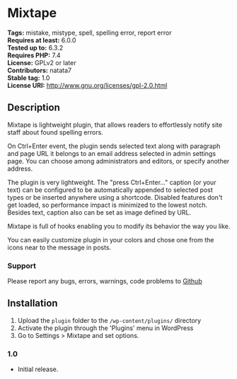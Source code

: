 # Mixtape #

**Tags:** mistake, mistype, spell, spelling error, report error  
**Requires at least:** 6.0.0  
**Tested up to:** 6.3.2  
**Requires PHP:** 7.4  
**License:** GPLv2 or later  
**Contributors:** natata7  
**Stable tag:** 1.0  
**License URI:** <http://www.gnu.org/licenses/gpl-2.0.html>

## Description ##

Mixtape is lightweight plugin, that allows readers to effortlessly notify site staff about found spelling errors.

On Ctrl+Enter event, the plugin sends selected text along with paragraph and page URL it belongs to an email address selected in admin settings page. You can choose among administrators and editors, or specify another address.

The plugin is very lightweight. The "press Ctrl+Enter..." caption (or your text) can be configured to be automatically appended to selected post types or be inserted anywhere using a shortcode. Disabled features don't get loaded, so performance impact is minimized to the lowest notch.
Besides text, caption also can be set as image defined by URL.

Mixtape is full of hooks enabling you to modify its behavior the way you like.

You can easily customize plugin in your colors and chose one from the icons near to the message in posts.

### Support ###

Please report any bugs, errors, warnings, code problems to [Github](https://github.com/natata7/mixtape/issues)

## Installation ##

1. Upload the `plugin` folder to the `/wp-content/plugins/` directory
1. Activate the plugin through the 'Plugins' menu in WordPress
1. Go to Settings > Mixtape and set options.

### 1.0 ###

* Initial release.
